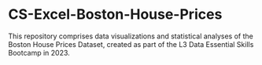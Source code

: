 # CS-Excel-Boston-House-Prices
This repository comprises data visualizations and statistical analyses of the Boston House Prices Dataset, created as part of the L3 Data Essential Skills Bootcamp in 2023. 
